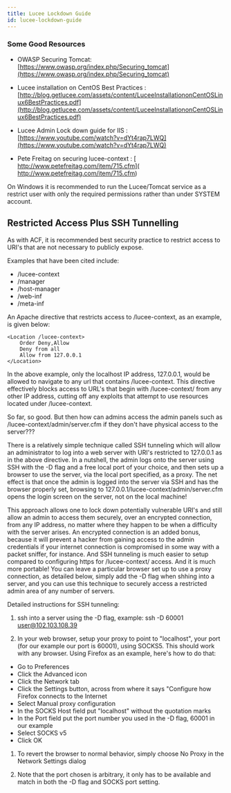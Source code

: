 ```yaml
---
title: Lucee Lockdown Guide
id: lucee-lockdown-guide
---
```


### Some Good Resources ###

* OWASP Securing Tomcat: [https://www.owasp.org/index.php/Securing_tomcat](https://www.owasp.org/index.php/Securing_tomcat)

* Lucee installation on CentOS Best Practices : [http://blog.getlucee.com/assets/content/LuceeInstallationonCentOSLinux6BestPractices.pdf](http://blog.getlucee.com/assets/content/LuceeInstallationonCentOSLinux6BestPractices.pdf)

* Lucee Admin Lock down guide for IIS : [https://www.youtube.com/watch?v=dYt4rap7LWQ](https://www.youtube.com/watch?v=dYt4rap7LWQ)

* Pete Freitag on securing lucee-context : [ http://www.petefreitag.com/item/715.cfm]( http://www.petefreitag.com/item/715.cfm)

On Windows it is recommended to run the Lucee/Tomcat service as a restrict user with only the required permissions rather than under SYSTEM account.

## Restricted Access Plus SSH Tunnelling ##


As with ACF, it is recommended best security practice to restrict access to URI's that are not necessary to publicly expose.

Examples that have been cited include:


* /lucee-context
* /manager
* /host-manager
* /web-inf
* /meta-inf

An Apache directive that restricts access to /lucee-context, as an example, is given below:

```lucee
<Location /lucee-context>
    Order Deny,Allow
    Deny from all
    Allow from 127.0.0.1
</Location>
```

In the above example, only the localhost IP address, 127.0.0.1, would be allowed to navigate to any url that contains /lucee-context. This directive effectively blocks access to URL's that begin with /lucee-context/ from any other IP address, cutting off any exploits that attempt to use resources located under /lucee-context.

So far, so good. But then how can admins access the admin panels such as /lucee-context/admin/server.cfm if they don't have physical access to the server???

There is a relatively simple technique called SSH tunneling which will allow an administrator to log into a web server with URI's restricted to 127.0.0.1 as in the above directive. In a nutshell, the admin logs onto the server using SSH with the -D flag and a free local port of your choice, and then sets up a browser to use the server, via the local port specified, as a proxy. The net effect is that once the admin is logged into the server via SSH and has the browser properly set, browsing to 127.0.0.1/lucee-context/admin/server.cfm opens the login screen on the server, not on the local machine!

This approach allows one to lock down potentially vulnerable URI's and still allow an admin to access them securely, over an encrypted connection, from any IP address, no matter where they happen to be when a difficulty with the server arises. An encrypted connection is an added bonus, because it will prevent a hacker from gaining access to the admin credentials if your internet connection is compromised in some way with a packet sniffer, for instance. And SSH tunneling is much easier to setup compared to configuring https for /lucee-context/ access. And it is much more portable! You can leave a particular browser set up to use a proxy connection, as detailed below, simply add the -D flag when shhing into a server, and you can use this technique to securely access a restricted admin area of any number of servers.

Detailed instructions for SSH tunneling:

1. ssh into a server using the -D flag, example: ssh -D 60001 user@102.103.108.39

1. In your web browser, setup your proxy to point to "localhost", your port (for our example our port is 60001), using SOCKS5. This should work with any browser. Using Firefox as an example, here's how to do that:


* Go to Preferences
* Click the Advanced icon
* Click the Network tab
* Click the Settings button, across from where it says "Configure how Firefox connects to the Internet
* Select Manual proxy configuration
* In the SOCKS Host field put "localhost" without the quotation marks
* In the Port field put the port number you used in the -D flag, 60001 in our example
* Select SOCKS v5
* Click OK

1. To revert the browser to normal behavior, simply choose No Proxy in the Network Settings dialog

1. Note that the port chosen is arbitrary, it only has to be available and match in both the -D flag and SOCKS port setting.
